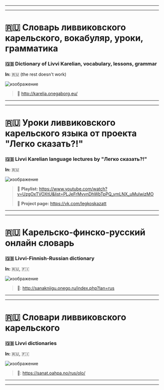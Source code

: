 ***
***

# 🇷🇺 Словарь ливвиковского карельского, вокабуляр, уроки, грамматика
### 🇬🇧 Dictionary of Livvi Karelian, vocabulary, lessons, grammar

**In:** 🇷🇺 (the rest doesn't work)

![изображение](https://github.com/JustARyo/UralicsOfRussia/assets/31369233/b40b911f-4b42-485b-93b2-0082cfbbc725)

> 🔗 http://karelia.onegaborg.eu/

***
***

# 🇷🇺 Уроки ливвиковского карельского языка от проекта "Легко сказать?!"
### 🇬🇧 Livvi Karelian language lectures by "Легко сказать?!"

**In:** 🇷🇺

![изображение](https://github.com/JustARyo/UralicsOfRussia/assets/31369233/403d6a0b-4f2f-4cd8-a65b-416b84ac3a91)

> 🔗 **Playlist:** https://www.youtube.com/watch?v=UzgOxTVOXtU&list=PLJeFrMvvnDhWbTpPQ_vmLNX_uMulwizMO
>
>  🔗 **Project page:** https://vk.com/legkoskazatt

***
***

# 🇷🇺 Карельско-финско-русский онлайн словарь
### 🇬🇧 Livvi-Finnish-Russian dictionary

**In:** 🇷🇺, 🇫🇮

![изображение](https://github.com/JustARyo/UralicsOfRussia/assets/31369233/4a3661ef-81ce-4847-8490-400638271464)

> 🔗: http://sanakniigu.onego.ru/index.php?lan=rus

***
***

# 🇷🇺 Словари ливвиковского карельского
### 🇬🇧 Livvi dictionaries

**In:** 🇷🇺, 🇫🇮

![изображение](https://github.com/JustARyo/UralicsOfRussia/assets/31369233/c7d15e1a-136c-4b43-8d1c-b941f6110bfd)


> 🔗: https://sanat.oahpa.no/rus/olo/

***
***

